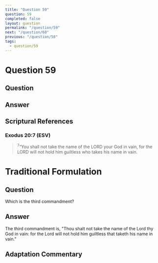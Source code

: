 ```yaml
---
title: "Question 59"
question: 59
completed: false
layout: question
permalink: "/question/59"
next: "/question/60"
previous: "/question/58"
tags:
  - question/59
---
```

# Question 59

## Question


## Answer


## Scriptural References
### Exodus 20:7 (ESV)
> <sup>7</sup>“You shall not take the name of the LORD your God in vain, for the LORD will not hold him guiltless who takes his name in vain.

# Traditional Formulation
## Question
Which is the third commandment?

## Answer
The third commandment is, "Thou shalt not take the name of the Lord thy God in vain: for the Lord will not hold him guiltless that taketh his name in vain."

## Adaptation Commentary
